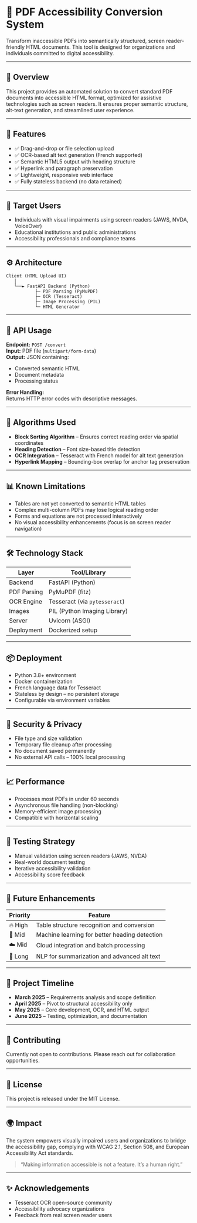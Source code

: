 
# 📄 PDF Accessibility Conversion System

Transform inaccessible PDFs into semantically structured, screen reader-friendly HTML documents. This tool is designed for organizations and individuals committed to digital accessibility.

---

## 🧭 Overview

This project provides an automated solution to convert standard PDF documents into accessible HTML format, optimized for assistive technologies such as screen readers. It ensures proper semantic structure, alt-text generation, and streamlined user experience.

---

## 🚀 Features

- ✅ Drag-and-drop or file selection upload  
- ✅ OCR-based alt text generation (French supported)  
- ✅ Semantic HTML5 output with heading structure  
- ✅ Hyperlink and paragraph preservation  
- ✅ Lightweight, responsive web interface  
- ✅ Fully stateless backend (no data retained)

---

## 👥 Target Users

- Individuals with visual impairments using screen readers (JAWS, NVDA, VoiceOver)  
- Educational institutions and public administrations  
- Accessibility professionals and compliance teams

---

## ⚙️ Architecture

```
Client (HTML Upload UI) 
   │
   └──► FastAPI Backend (Python)
           ├─ PDF Parsing (PyMuPDF)
           ├─ OCR (Tesseract)
           ├─ Image Processing (PIL)
           └─ HTML Generator
```

---

## 🧪 API Usage

**Endpoint:** `POST /convert`  
**Input:** PDF file (`multipart/form-data`)  
**Output:** JSON containing:
- Converted semantic HTML
- Document metadata
- Processing status

**Error Handling:**  
Returns HTTP error codes with descriptive messages.

---

## 🧠 Algorithms Used

- **Block Sorting Algorithm** – Ensures correct reading order via spatial coordinates  
- **Heading Detection** – Font size-based title detection  
- **OCR Integration** – Tesseract with French model for alt text generation  
- **Hyperlink Mapping** – Bounding-box overlap for anchor tag preservation

---

## 📊 Known Limitations

- Tables are not yet converted to semantic HTML tables  
- Complex multi-column PDFs may lose logical reading order  
- Forms and equations are not processed interactively  
- No visual accessibility enhancements (focus is on screen reader navigation)

---

## 🛠️ Technology Stack

| Layer         | Tool/Library       |
|---------------|--------------------|
| Backend       | FastAPI (Python)   |
| PDF Parsing   | PyMuPDF (fitz)     |
| OCR Engine    | Tesseract (via `pytesseract`) |
| Images        | PIL (Python Imaging Library) |
| Server        | Uvicorn (ASGI)     |
| Deployment    | Dockerized setup   |

---

## 📦 Deployment

- Python 3.8+ environment  
- Docker containerization  
- French language data for Tesseract  
- Stateless by design – no persistent storage  
- Configurable via environment variables

---

## 🔐 Security & Privacy

- File type and size validation  
- Temporary file cleanup after processing  
- No document saved permanently  
- No external API calls – 100% local processing

---

## 📈 Performance

- Processes most PDFs in under 60 seconds  
- Asynchronous file handling (non-blocking)  
- Memory-efficient image processing  
- Compatible with horizontal scaling

---

## 🧪 Testing Strategy

- Manual validation using screen readers (JAWS, NVDA)  
- Real-world document testing  
- Iterative accessibility validation  
- Accessibility score feedback

---

## 📌 Future Enhancements

| Priority | Feature                                       |
|----------|-----------------------------------------------|
| 🔥 High   | Table structure recognition and conversion   |
| 🧠 Mid    | Machine learning for better heading detection|
| ☁️ Mid    | Cloud integration and batch processing       |
| 🎯 Long   | NLP for summarization and advanced alt text  |

---

## 📅 Project Timeline

- **March 2025** – Requirements analysis and scope definition  
- **April 2025** – Pivot to structural accessibility only  
- **May 2025** – Core development, OCR, and HTML output  
- **June 2025** – Testing, optimization, and documentation

---

## 🤝 Contributing

Currently not open to contributions. Please reach out for collaboration opportunities.

---

## 🧾 License

This project is released under the MIT License.

---

## 🌍 Impact

The system empowers visually impaired users and organizations to bridge the accessibility gap, complying with WCAG 2.1, Section 508, and European Accessibility Act standards.

> “Making information accessible is not a feature. It’s a human right.”

---

## ✨ Acknowledgements

- Tesseract OCR open-source community  
- Accessibility advocacy organizations  
- Feedback from real screen reader users
